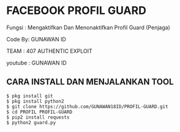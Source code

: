 #  FACEBOOK PROFIL GUARD
Fungsi : Mengaktifkan Dan Menonaktifkan Profil Guard (Penjaga)

Code By: GUNAWAN ID


TEAM : 407 AUTHENTIC EXPLOIT


youtube : GUNAWAN ID

## CARA INSTALL DAN MENJALANKAN TOOL
    $ pkg install git
    $ pkg install python2
    $ git clone https://github.com/GUNAWAN18ID/PROFIL-GUARD.git
    $ cd PROFIL PROFIL-GUARD
    $ pip2 install requests
    $ python2 guard.py
    
    
